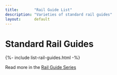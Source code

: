 ```yaml
---
title:       "Rail Guide List"
description: "Varieties of standard rail guides"
layout:      default
---
```


<h1 class="centered">Standard Rail Guides</h1>

<section class="refrence-list">
  {%- include list-rail-guides.html -%}
</section>

<p class="centered">Read more in the <a href="{{'notes/rail-guides/' | absolute_url }}">Rail Guide Series</a></p>
